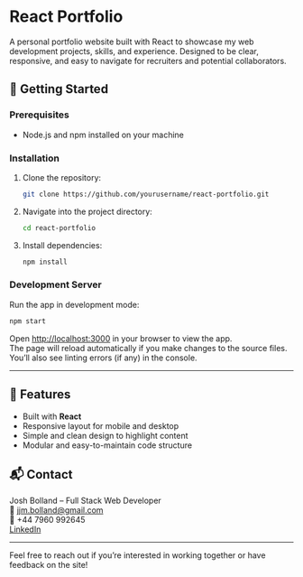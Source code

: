 # React Portfolio

A personal portfolio website built with React to showcase my web development projects, skills, and experience. Designed to be clear, responsive, and easy to navigate for recruiters and potential collaborators.

## 🚀 Getting Started

### Prerequisites

- Node.js and npm installed on your machine

### Installation

1. Clone the repository:
   ```bash
   git clone https://github.com/yourusername/react-portfolio.git
   ```
2. Navigate into the project directory:
   ```bash
   cd react-portfolio
   ```
3. Install dependencies:
   ```bash
   npm install
   ```

### Development Server

Run the app in development mode:

```bash
npm start
```

Open [http://localhost:3000](http://localhost:3000) in your browser to view the app.  
The page will reload automatically if you make changes to the source files.  
You’ll also see linting errors (if any) in the console.

---

## 📁 Features

- Built with **React**
- Responsive layout for mobile and desktop
- Simple and clean design to highlight content
- Modular and easy-to-maintain code structure

## 📬 Contact

Josh Bolland – Full Stack Web Developer  
📧 jjm.bolland@gmail.com  
📱 +44 7960 992645  
[LinkedIn](https://www.linkedin.com/in/joshbolland)

---

Feel free to reach out if you’re interested in working together or have feedback on the site!